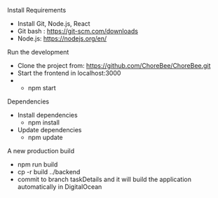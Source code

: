 Install Requirements

- Install Git, Node.js, React
- Git bash : https://git-scm.com/downloads
- Node.js: https://nodejs.org/en/


Run the development

- Clone the project from: https://github.com/ChoreBee/ChoreBee.git
- Start the frontend in localhost:3000 
- - npm start



Dependencies 

- Install dependencies 
   - npm install
- Update dependencies 
   - npm update


A new production build 

- npm run build 
- cp -r build ../backend
- commit to branch taskDetails and it will build the application automatically in DigitalOcean 
